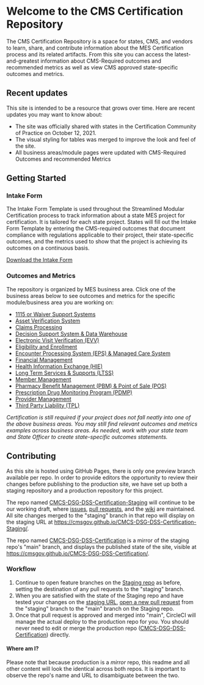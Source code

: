 # Welcome to the CMS Certification Repository

The CMS Certification Repository is a space for states, CMS, and vendors to learn, share, and contribute information about the MES Certification process and its related artifacts. From this site you can access the latest-and-greatest information about CMS-Required outcomes and recommended metrics as well as view CMS approved state-specific outcomes and metrics.

## Recent updates

This site is intended to be a resource that grows over time. Here are recent updates you may want to know about:

- The site was officially shared with states in the Certification Community of Practice on October 12, 2021.
- The visual styling for tables was merged to improve the look and feel of the site.
- All business areas/module pages were updated with CMS-Required Outcomes and recommended Metrics

## Getting Started

### Intake Form

The Intake Form Template is used throughout the Streamlined Modular Certification process to track information about a state MES project for certification. It is tailored for each state project. States will fill out the Intake Form Template by entering the CMS-required outcomes that document compliance with regulations applicable to their project, their state-specific outcomes, and the metrics used to show that the project is achieving its outcomes on a continuous basis.

[Download the Intake Form](https://github.com/CMSgov/CMCS-DSG-DSS-Certification/raw/intake-form/Appendix%20E%20Intake%20Form%20Template.xlsx)

### Outcomes and Metrics

The repository is organized by MES business area. Click one of the business areas below to see outcomes and metrics for the specific module/business area you are working on:

- [1115 or Waiver Support Systems](https://cmsgov.github.io/CMCS-DSG-DSS-Certification-Staging/Outcomes%20and%20Metrics/1115%20or%20Waiver%20Support%20Systems/)
- [Asset Verification System](https://cmsgov.github.io/CMCS-DSG-DSS-Certification-Staging/Outcomes%20and%20Metrics/Asset%20Verification%20System)
- [Claims Processing](https://cmsgov.github.io/CMCS-DSG-DSS-Certification-Staging/Outcomes%20and%20Metrics/Claims%20Processing)
- [Decision Support System & Data Warehouse](https://cmsgov.github.io/CMCS-DSG-DSS-Certification-Staging/Outcomes%20and%20Metrics/Decision%20Support%20System%20%26%20Data%20Warehouse)
- [Electronic Visit Verification (EVV)](<https://cmsgov.github.io/CMCS-DSG-DSS-Certification-Staging/Outcomes%20and%20Metrics/Electronic%20Visit%20Verification%20(EVV)>)
- [Eligibility and Enrollment](https://cmsgov.github.io/CMCS-DSG-DSS-Certification-Staging/Outcomes%20and%20Metrics/Eligibility%20and%20Enrollment/)
- [Encounter Processing System (EPS) & Managed Care System](<https://cmsgov.github.io/CMCS-DSG-DSS-Certification-Staging/Outcomes%20and%20Metrics/Encounter%20Processing%20System%20(EPS)%20%26%20Managed%20Care%20System>)
- [Financial Management](https://cmsgov.github.io/CMCS-DSG-DSS-Certification-Staging/Outcomes%20and%20Metrics/Financial%20Management)
- [Health Information Exchange (HIE)](<https://cmsgov.github.io/CMCS-DSG-DSS-Certification-Staging/Outcomes%20and%20Metrics/Health%20Information%20Exchange%20(HIE)>)
- [Long Term Services & Supports (LTSS)](<https://cmsgov.github.io/CMCS-DSG-DSS-Certification-Staging/Outcomes%20and%20Metrics/Long%20Term%20Services%20%26%20Supports%20(LTSS)>)
- [Member Management](https://cmsgov.github.io/CMCS-DSG-DSS-Certification-Staging/Outcomes%20and%20Metrics/Member%20Management)
- [Pharmacy Benefit Management (PBM) & Point of Sale (POS)](<https://cmsgov.github.io/CMCS-DSG-DSS-Certification-Staging/Outcomes%20and%20Metrics/Pharmacy%20Benefit%20Management%20(PBM)%20%26%20Point%20of%20Sale%20(POS)>)
- [Prescription Drug Monitoring Program (PDMP)](<https://cmsgov.github.io/CMCS-DSG-DSS-Certification-Staging/Outcomes%20and%20Metrics/Prescription%20Drug%20Monitoring%20Program%20(PDMP)>)
- [Provider Management](https://cmsgov.github.io/CMCS-DSG-DSS-Certification-Staging/Outcomes%20and%20Metrics/Provider%20Management)
- [Third Party Liability (TPL)](<https://cmsgov.github.io/CMCS-DSG-DSS-Certification-Staging/Outcomes%20and%20Metrics/Third%20Party%20Liability%20(TPL)>)

_Certification is still required if your project does not fall neatly into one of the above business areas. You may still find relevant outcomes and metrics examples across business areas. As needed, work with your state team and State Officer to create state-specific outcomes statements._

## Contributing

As this site is hosted using GitHub Pages, there is only one preview branch available per repo. In order to provide editors the opportunity to review their changes before publishing to the production site, we have set up both a staging repository and a production repository for this project.

The repo named [CMCS-DSG-DSS-Certification-Staging](https://github.com/CMSgov/CMCS-DSG-DSS-Certification-Staging) will continue to be our working draft, where [issues](https://github.com/CMSgov/CMCS-DSG-DSS-Certification-Staging/issues), [pull requests](https://github.com/CMSgov/CMCS-DSG-DSS-Certification-Staging/pulls), and the [wiki](https://github.com/CMSgov/CMCS-DSG-DSS-Certification-Staging/wiki) are maintained. All site changes merged to the "staging" branch in that repo will display on the staging URL at https://cmsgov.github.io/CMCS-DSG-DSS-Certification-Staging/.

The repo named [CMCS-DSG-DSS-Certification](https://github.com/CMSgov/CMCS-DSG-DSS-Certification) is a mirror of the staging repo's "main" branch, and displays the published state of the site, visible at https://cmsgov.github.io/CMCS-DSG-DSS-Certification/.

### Workflow

1. Continue to open feature branches on the [Staging repo](https://github.com/CMSgov/CMCS-DSG-DSS-Certification-Staging) as before, setting the destination of any pull requests to the "staging" branch.
2. When you are satisfied with the state of the Staging repo and have tested your changes on the [staging URL](https://cmsgov.github.io/CMCS-DSG-DSS-Certification-Staging/), [open a new pull request](https://github.com/CMSgov/CMCS-DSG-DSS-Certification-Staging/compare/staging...main) from the "staging" branch to the "main" branch on the Staging repo.
3. Once that pull request is approved and merged into "main", CircleCI will manage the actual deploy to the production repo for you. You should never need to edit or merge the production repo ([CMCS-DSG-DSS-Certification](https://github.com/CMSgov/CMCS-DSG-DSS-Certification)) directly.

#### Where am I?

Please note that because production is a _mirror_ repo, this readme and all other content will look the identical across both repos. It is important to observe the repo's name and URL to disambiguate between the two.
